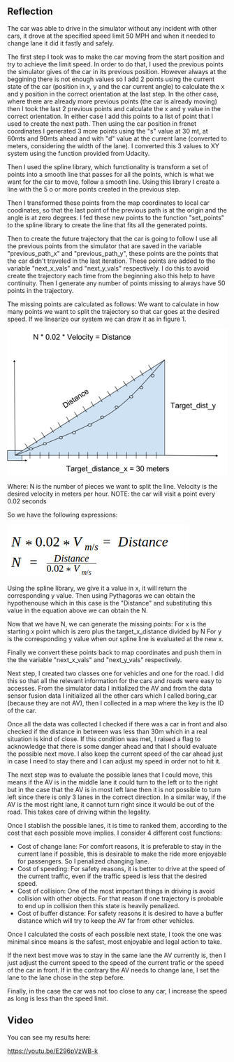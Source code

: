[//]: # (Image References)

[image1]: ./Images/points.png
[image2]: ./Images/equation.png

## Reflection
The car was able to drive in the simulator without any incident with other cars, it drove at the specified speed limit 50 MPH and when it needed to change lane it did it fastly and safely. 

The first step I took was to make the car moving from the start position and try to achieve the limit speed. In order to do that, I used the previous points the simulator gives of the car in its previous position. However always at the beggining there is not enough values so I add 2 points using the current state of the car (position in x, y and the car current angle) to calculate the x and y position in the correct orientation at the last step. In the other case, where there are already more previous points (the car is already moving) then I took the last 2 previous points and calculate the x and y value in the correct orientation. In either case I add this points to a list of point that I used to create the next path. Then using the car position in frenet coordinates I generated 3 more points using the "s" value at 30 mt, at 60mts and 90mts ahead and with "d" value at the current lane (converted to meters, considering the width of the lane). I converted this 3 values to XY system using the function provided from Udacity.


Then I used the spline library, which functionality is transform a set of points into a smooth line that passes for all the points, which is what we want for the car to move, follow a smooth line. Using this library I create a line with the 5 o or more points created in the previous step.


Then I transformed these points from the map coordinates to local car coodinates, so that the last point of the previous path is at the origin and the angle is at zero degrees. I fed these new points to the function "set_points" to the spline library to create the line that fits all the generated points. 

Then to create the future trajectory that the car is going to follow I use all the previous points from the simulator that are saved in the variable "previous_path_x" and "previous_path_y", these points are the points that the car didn't traveled in the last iteration. These points are added to the variable  "next_x_vals" and "next_y_vals" respectively. I do this to avoid create the trajectory each time from the beginning also this help to have continuity. Then I generate any number of points missing to always have 50 points in the trajectory. 

The missing points are calculated as follows:
We  want to calculate in how many points we want to split the trajectory so that car goes at the desired speed. If we linearize our system we can draw it as in figure 1.

![alt text][image1]

Where:
N is the number of pieces we want to split the line.
Velocity is the desired velocity in meters per hour.
NOTE: the car will visit a point every 0.02 seconds

So we have the following expressions:

![alt text][image2]


Using the spline library, we give it a value in x, it will return the corresponding y value. Then using Pythagoras we can obtain the hypothenouse which in this case is the "Distance" and substituting this value in the equation above we can obtain the N.

Now that we have N, we can generate the missing points:
For x is the starting x point which is zero plus the target_x_distance divided by N
For y is the corresponding y value when our spline line is evaluated at the new x.

Finally we convert these points back to map coordinates and push them in the the variable "next_x_vals" and "next_y_vals" respectively. 


Next step, I created two classes one for vehicles and one for the road. I did this so that all the relevant information for the cars and roads were easy to accesses. From the simulator data I initialized the AV and from the data sensor fusion data I initialized all the other cars which I called boring_car (because they are not AV), then I collected in a map where the key is the ID of the car. 

Once all the data was collected I checked if there was a car in front and also checked if the distance in between was less than 30m which in a real situation is kind of close. If this condition was met, I raised a flag to acknowledge that there is some danger ahead and that I should evaluate the possible next move. I also keep the current speed of the car ahead just in case I need to stay there and I can adjust my speed in order not to hit it.

The next step was to evaluate the possible lanes that I could move, this means if the AV is in the middle lane it could turn to the left or to the right but in the case that the AV is in most left lane then it is not possible to turn left since there is only 3 lanes in the correct direction. In a similar way, if the AV is the most right lane, it cannot turn right since it would be out of the road. This takes care of driving within the legality.

Once I stablish the possible lanes, it is time to ranked them, according to the cost that each possible move implies. I consider 4 different cost functions:
   - Cost of change lane: For comfort reasons, it is preferable to stay in the current lane if possible, this is desirable to make the ride more enjoyable for passengers. So I penalized changing lane.
   - Cost of speeding: For safety reasons, it is better to drive at the speed of the current traffic, even if the traffic speed is less that the desired speed.
   - Cost of collision: One of the most important things in driving is avoid collision with other objects. For that reason if one trajectory is probable to end up in collision then this state is heavily penalized.
   - Cost of buffer distance: For safety reasons it is desired to have a buffer distance which will try to keep the AV far from other vehicles.   
   
Once I calculated the costs of each possible next state, I took the one was minimal since means is the safest, most enjoyable and legal action to take.

If the next best move was to stay in the same lane the AV currently is, then I just adjust the current speed to the speed of the current trafic or the speed of the car in front. If in the contrary the AV needs to change lane, I set the lane to the lane chose in the step before.


Finally, in the case the car was not too close to any car, I increase the speed as long is less than the speed limit.



## Video

You can see my results here:

https://youtu.be/E296pVzWB-k
